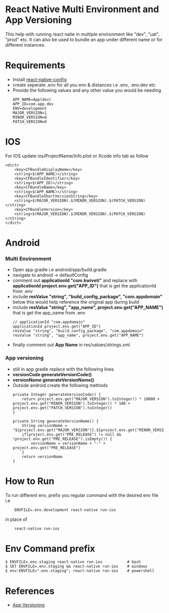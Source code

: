 
# React Native Multi Environment and App Versioning

This help with running react natie in multiple environment like "dev", "uat", "prod" etc. It can also be used to bundle an app under different name or for different instances.

# Requirements
- Install [react-native-config](https://www.npmjs.com/package/react-native-config)
- create seperate .env for all you env & distances i.e .env, .env.dev etc
- Provide the following values and any other value you would be needing
    ```
    APP_NAME=App(dev)
    APP_ID=com.app.dev
    ENV=development
    MAJOR_VERSION=1
    MINOR_VERSION=0
    PATCH_VERSION=0
    ```

# IOS
For IOS update ios/ProjectName/Info.plist or Xcode info tab as follow
```
<dict>
	<key>CFBundleDisplayName</key>
	<string>$(APP_NAME)</string>
	<key>CFBundleIdentifier</key>
	<string>$(APP_ID)</string>
	<key>CFBundleName</key>
	<string>$(APP_NAME)</string>
	<key>CFBundleShortVersionString</key>
	<string>$(MAJOR_VERSION).$(MINOR_VERSION).$(PATCH_VERSION)</string>
	<key>CFBundleVersion</key>
	<string>$(MAJOR_VERSION).$(MINOR_VERSION).$(PATCH_VERSION)</string>
</dict>
```


# Android
### Multi Environment
- Open app gradle i.e android/app/build.gradle
- navigate to android -> defaultConfig
- comment out **applicationId "com.kwiveti"** and replace with **applicationId project.env.get("APP_ID")** that is get the applicationId from .env
- include **resValue "string", "build_config_package", "com.appdomain"** below this would help reference the original app during build
- include **resValue "string", "app_name", project.env.get("APP_NAME")** that is get the app_name from .env
    ```
    // applicationId "com.appdomain"
    applicationId project.env.get("APP_ID")
    resValue "string", "build_config_package", "com.appdomain"
    resValue "string", "app_name", project.env.get("APP_NAME")
    ```
- finally comment out **<string name="app_name">App Name</string>** in res/values/strings.xml

### App versioning
- still in app gradle replace with the following lines
- **versionCode generateVersionCode()**
- **versionName generateVersionName()**
- Outside android create the following methods
    ```
    private Integer generateVersionCode() {
        return project.env.get("MAJOR_VERSION").toInteger() * 10000 + project.env.get("MINOR_VERSION").toInteger() * 100 + project.env.get("PATCH_VERSION").toInteger()
    }

    private String generateVersionName() {
        String versionName = "${project.env.get("MAJOR_VERSION")}.${project.env.get("MINOR_VERSION")}.${project.env.get("PATCH_VERSION")}"
        if(project.env.get("PRE_RELEASE") != null && !project.env.get("PRE_RELEASE").isEmpty()) {
            versionName = versionName + "-" + project.env.get("PRE_RELEASE")
        }
        return versionName
    }
    ```  

# How to Run
To run different env, prefix you regular command with the desired env file i.e
```
    ENVFILE=.env.development react-native run-ios
```
in place of
```
    react-native run-ios
```

# Env Command prefix
```
$ ENVFILE=.env.staging react-native run-ios           # bash
$ SET ENVFILE=.env.staging && react-native run-ios    # windows
$ env:ENVFILE=".env.staging"; react-native run-ios    # powershell
```

# References
- [App Versioning](https://enlear.academy/managing-configurable-versioning-in-react-native-876ef4b31c23)
